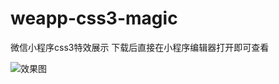 # weapp-css3-magic
微信小程序css3特效展示
下载后直接在小程序编辑器打开即可查看  

![效果图](http://img1.ph.126.net/H3zz7bV3ZRQCx1MA_keRMA==/6597914191588803640.gif)
